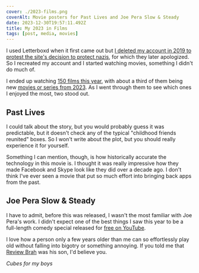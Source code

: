 ```yaml
---
cover: ./2023-films.png
coverAlt: Movie posters for Past Lives and Joe Pera Slow & Steady
date: 2023-12-30T19:57:11.492Z
title: My 2023 in Films
tags: [post, media, movies]
---
```


 I used Letterboxd when it first came out but [I deleted my account in 2019 to protest the site's decision to protect nazis](https://letterboxd.com/journal/inglourious/), for which they later apologized. So I recreated my account and I started watching movies, something I didn't do much of.

I ended up watching [150 films this year](https://letterboxd.com/zicklepop/year/2023/), with about a third of them being new [movies or series from 2023](https://letterboxd.com/zicklepop/films/year/2023/). As I went through them to see which ones I enjoyed the most, two stood out.


## Past Lives

I could talk about the story, but you would probably guess it was predictable, but it doesn't check any of the typical "childhood friends reunited" boxes. So I won't write about the plot, but you should really experience it for yourself.

Something I can mention, though, is how historically accurate the technology in this movie is. I thought it was really impressive how they made Facebook and Skype look like they did over a decade ago. I don't think I've ever seen a movie that put so much effort into bringing back apps from the past.


## Joe Pera Slow & Steady

I have to admit, before this was released, I wasn't the most familiar with Joe Pera's work. I didn't expect one of the best things I saw this year to be a full-length comedy special released for [free on YouTube](https://youtube.com/watch?v=9_97zE4GRZk).

I love how a person only a few years older than me can so effortlessly play old without falling into bigotry or something annoying. If you told me that [Review Brah](https://www.youtube.com/user/TheReportOfTheWeek) was his son, I'd believe you.

_Cubes for my boys_
